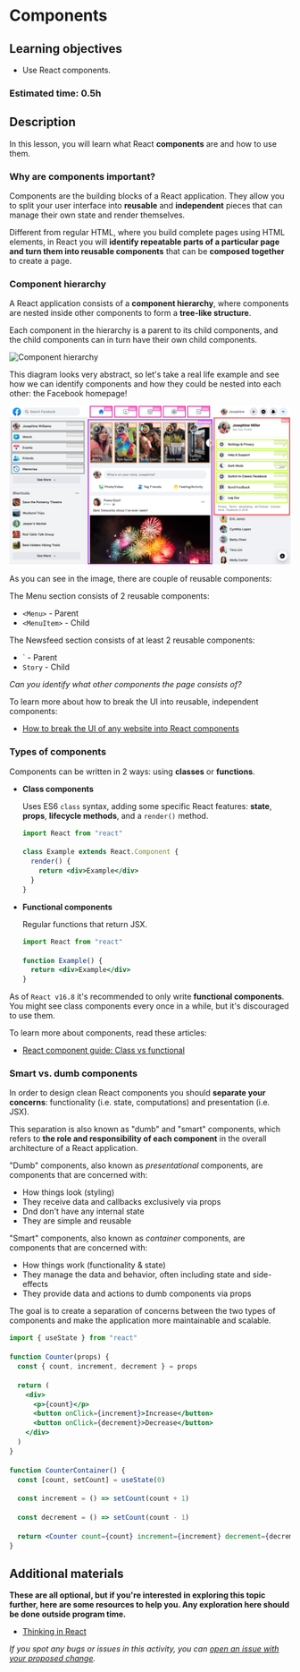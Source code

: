 # Components

## Learning objectives

- Use React components.

### Estimated time: 0.5h

## Description

In this lesson, you will learn what React **components** are and how to use them.

### Why are components important?

Components are the building blocks of a React application. They allow you to split your user interface into **reusable** and **independent** pieces that can manage their own state and render themselves.

Different from regular HTML, where you build complete pages using HTML elements, in React you will **identify repeatable parts of a particular page and turn them into reusable components** that can be **composed together** to create a page.

### Component hierarchy

A React application consists of a **component hierarchy**, where components are nested inside other components to form a **tree-like structure**.

Each component in the hierarchy is a parent to its child components, and the child components can in turn have their own child components.

![Component hierarchy](https://media.licdn.com/dms/image/C4D12AQFxpSKk5vS7JQ/article-cover_image-shrink_600_2000/0/1615358923451?e=1688601600&v=beta&t=knBrR0RI3oyD7vj_6s1GBUaCSS7UuTcbgML0GSo0Brk)

This diagram looks very abstract, so let's take a real life example and see how we can identify components and how they could be nested into each other: the Facebook homepage!

![Components in Facebook Homepage](./../images/components-facebook.png)

As you can see in the image, there are couple of reusable components:

The Menu section consists of 2 reusable components:

- `<Menu>` - Parent
- `<MenuItem>` - Child

The Newsfeed section consists of at least 2 reusable components:

- `<NewsFeed> - Parent
- `Story` - Child

_Can you identify what other components the page consists of?_

To learn more about how to break the  UI into reusable, independent components:

- [How to break the UI of any website into React components](https://dev.to/efkumah/how-to-break-the-ui-of-any-website-into-react-components-10lc)

### Types of components

Components can be written in 2 ways: using **classes** or **functions**.

- **Class components**

  Uses ES6 `class` syntax, adding some specific React features: **state**, **props**, **lifecycle methods**, and a `render()` method.

  ```jsx
  import React from "react"

  class Example extends React.Component {
    render() {
      return <div>Example</div>
    }
  }
  ```

- **Functional components**

  Regular functions that return JSX.

  ```jsx
  import React from "react"

  function Example() {
    return <div>Example</div>
  }
  ```

As of `React v16.8` it's recommended to only write **functional components**. You might see class components every once in a while, but it's discouraged to use them.

To learn more about components, read these articles:

- [React component guide: Class vs functional](https://www.educative.io/blog/react-component-class-vs-functional)

### Smart vs. dumb components

In order to design clean React components you should **separate your concerns**: functionality (i.e. state, computations) and presentation (i.e. JSX).

This separation is also known as "dumb" and "smart" components, which refers to **the role and responsibility of each component** in the overall architecture of a React application.

"Dumb" components, also known as _presentational_ components, are components that are concerned with:

- How things look (styling)
- They receive data and callbacks exclusively via props
- Dnd don't have any internal state
- They are simple and reusable

"Smart" components, also known as _container_ components, are components that are concerned with:

- How things work (functionality & state)
- They manage the data and behavior, often including state and side-effects
- They provide data and actions to dumb components via props

The goal is to create a separation of concerns between the two types of components and make the application more maintainable and scalable.

```jsx
import { useState } from "react"

function Counter(props) {
  const { count, increment, decrement } = props

  return (
    <div>
      <p>{count}</p>
      <button onClick={increment}>Increase</button>
      <button onClick={decrement}>Decrease</button>
    </div>
  )
}

function CounterContainer() {
  const [count, setCount] = useState(0)

  const increment = () => setCount(count + 1)

  const decrement = () => setCount(count - 1)

  return <Counter count={count} increment={increment} decrement={decrement} />
}
```

## Additional materials

**These are all optional, but if you're interested in exploring this topic further, here are some resources to help you. Any exploration here should be done outside program time.**

- [Thinking in React](https://beta.reactjs.org/learn/thinking-in-react)

_If you spot any bugs or issues in this activity, you can [open an issue with your proposed change](https://github.com/microverseinc/curriculum-transversal-skills/blob/main/git-github/articles/open_issue.md)._

